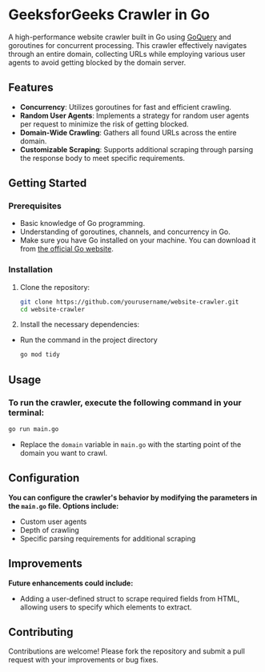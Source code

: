 # GeeksforGeeks Crawler in Go

A high-performance website crawler built in Go using [GoQuery](https://github.com/PuerkitoBio/goquery) and goroutines for concurrent processing. This crawler effectively navigates through an entire domain, collecting URLs while employing various user agents to avoid getting blocked by the domain server.

## Features

- **Concurrency**: Utilizes goroutines for fast and efficient crawling.
- **Random User Agents**: Implements a strategy for random user agents per request to minimize the risk of getting blocked.
- **Domain-Wide Crawling**: Gathers all found URLs across the entire domain.
- **Customizable Scraping**: Supports additional scraping through parsing the response body to meet specific requirements.

## Getting Started

### Prerequisites
 - Basic knowledge of Go programming.
 - Understanding of goroutines, channels, and concurrency in Go.
 - Make sure you have Go installed on your machine. You can download it from [the official Go website](https://golang.org/dl/).

### Installation

1. Clone the repository:

   ```bash
   git clone https://github.com/yourusername/website-crawler.git
   cd website-crawler
   ```

2. Install the necessary dependencies:
 - Run the command in the project directory

   ```bash
   go mod tidy
   ```
## Usage
 ###  To run the crawler, execute the following command in your terminal:
  ```bash
  go run main.go
  ```
 - Replace the `domain` variable in `main.go` with the starting point of the domain you want to crawl.

## Configuration
**You can configure the crawler's behavior by modifying the parameters in the `main.go` file. Options include:**

 - Custom user agents
 - Depth of crawling
 - Specific parsing requirements for additional scraping

## Improvements
**Future enhancements could include:**

 - Adding a user-defined struct to scrape required fields from HTML, allowing users to specify which elements to extract.

## Contributing
Contributions are welcome! Please fork the repository and submit a pull request with your improvements or bug fixes.
